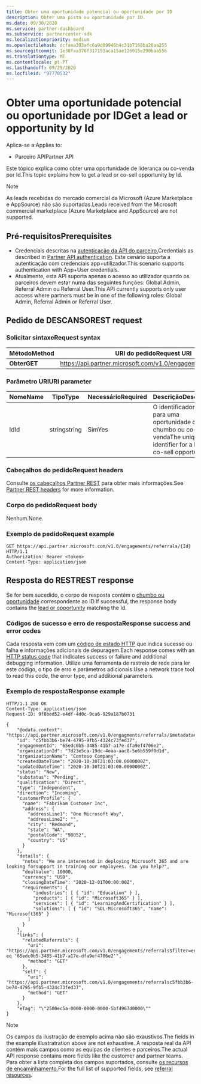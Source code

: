 ```yaml
---
title: Obter uma oportunidade potencial ou oportunidade por ID
description: Obter uma pista ou oportunidade por ID.
ms.date: 09/30/2020
ms.service: partner-dashboard
ms.subservice: partnercenter-sdk
ms.localizationpriority: medium
ms.openlocfilehash: dcfaea393afc6a9d09946b4c31b7168ba26aa255
ms.sourcegitcommit: 1e38faa376f317151aca15ae126015e290baa556
ms.translationtype: MT
ms.contentlocale: pt-PT
ms.lasthandoff: 09/29/2020
ms.locfileid: "97770532"
---
```

# <a name="get-a-lead-or-opportunity-by-id"></a><span data-ttu-id="fff81-103">Obter uma oportunidade potencial ou oportunidade por ID</span><span class="sxs-lookup"><span data-stu-id="fff81-103">Get a lead or opportunity by Id</span></span>

<span data-ttu-id="fff81-104">Aplica-se a:</span><span class="sxs-lookup"><span data-stu-id="fff81-104">Applies to:</span></span>

- <span data-ttu-id="fff81-105">Parceiro API</span><span class="sxs-lookup"><span data-stu-id="fff81-105">Partner API</span></span>

<span data-ttu-id="fff81-106">Este tópico explica como obter uma oportunidade de liderança ou co-venda por Id.</span><span class="sxs-lookup"><span data-stu-id="fff81-106">This topic explains how to get a lead or co-sell opportunity by Id.</span></span>

> [!Note]
> <span data-ttu-id="fff81-107">As leads recebidas do mercado comercial da Microsoft (Azure Marketplace e AppSource) não são suportadas.</span><span class="sxs-lookup"><span data-stu-id="fff81-107">Leads received from the Microsoft commercial marketplace (Azure Marketplace and AppSource) are not supported.</span></span> 

## <a name="prerequisites"></a><span data-ttu-id="fff81-108">Pré-requisitos</span><span class="sxs-lookup"><span data-stu-id="fff81-108">Prerequisites</span></span>

- <span data-ttu-id="fff81-109">Credenciais descritas na [autenticação da API do parceiro.](api-authentication.md)</span><span class="sxs-lookup"><span data-stu-id="fff81-109">Credentials as described in [Partner API authentication](api-authentication.md).</span></span> <span data-ttu-id="fff81-110">Este cenário suporta a autenticação com credenciais app+utilizador.</span><span class="sxs-lookup"><span data-stu-id="fff81-110">This scenario supports authentication with App+User credentials.</span></span>
- <span data-ttu-id="fff81-111">Atualmente, esta API suporta apenas o acesso ao utilizador quando os parceiros devem estar numa das seguintes funções: Global Admin, Referral Admin ou Referral User.</span><span class="sxs-lookup"><span data-stu-id="fff81-111">This API currently supports only user access where partners must be in one of the following roles: Global Admin, Referral Admin or Referral User.</span></span>

## <a name="rest-request"></a><span data-ttu-id="fff81-112">Pedido de DESCANSO</span><span class="sxs-lookup"><span data-stu-id="fff81-112">REST request</span></span>

### <a name="request-syntax"></a><span data-ttu-id="fff81-113">Solicitar sintaxe</span><span class="sxs-lookup"><span data-stu-id="fff81-113">Request syntax</span></span>

| <span data-ttu-id="fff81-114">Método</span><span class="sxs-lookup"><span data-stu-id="fff81-114">Method</span></span>   | <span data-ttu-id="fff81-115">URI do pedido</span><span class="sxs-lookup"><span data-stu-id="fff81-115">Request URI</span></span>                                                                                                 |
|----------|-------------------------------------------------------------------------------------------------------------|
| <span data-ttu-id="fff81-116">**Obter**</span><span class="sxs-lookup"><span data-stu-id="fff81-116">**GET**</span></span> | <https://api.partner.microsoft.com/v1.0/engagements/referrals/{Id}>                                     |

### <a name="uri-parameter"></a><span data-ttu-id="fff81-117">Parâmetro URI</span><span class="sxs-lookup"><span data-stu-id="fff81-117">URI parameter</span></span>


| <span data-ttu-id="fff81-118">Nome</span><span class="sxs-lookup"><span data-stu-id="fff81-118">Name</span></span>                   | <span data-ttu-id="fff81-119">Tipo</span><span class="sxs-lookup"><span data-stu-id="fff81-119">Type</span></span>     | <span data-ttu-id="fff81-120">Necessário</span><span class="sxs-lookup"><span data-stu-id="fff81-120">Required</span></span> | <span data-ttu-id="fff81-121">Descrição</span><span class="sxs-lookup"><span data-stu-id="fff81-121">Description</span></span>                                                     |
|------------------------|----------|----------|-----------------------------------------------------------------|
|<span data-ttu-id="fff81-122">Id</span><span class="sxs-lookup"><span data-stu-id="fff81-122">Id</span></span>                      | <span data-ttu-id="fff81-123">string</span><span class="sxs-lookup"><span data-stu-id="fff81-123">string</span></span>   | <span data-ttu-id="fff81-124">Sim</span><span class="sxs-lookup"><span data-stu-id="fff81-124">Yes</span></span>       | <span data-ttu-id="fff81-125">O identificador único para uma oportunidade de chumbo ou co-venda</span><span class="sxs-lookup"><span data-stu-id="fff81-125">The unique identifier for a lead or co-sell opportunity</span></span>       |

### <a name="request-headers"></a><span data-ttu-id="fff81-126">Cabeçalhos do pedido</span><span class="sxs-lookup"><span data-stu-id="fff81-126">Request headers</span></span>

<span data-ttu-id="fff81-127">Consulte [os cabeçalhos Partner REST](headers.md) para obter mais informações.</span><span class="sxs-lookup"><span data-stu-id="fff81-127">See [Partner REST headers](headers.md) for more information.</span></span>

### <a name="request-body"></a><span data-ttu-id="fff81-128">Corpo do pedido</span><span class="sxs-lookup"><span data-stu-id="fff81-128">Request body</span></span>

<span data-ttu-id="fff81-129">Nenhum.</span><span class="sxs-lookup"><span data-stu-id="fff81-129">None.</span></span>

### <a name="request-example"></a><span data-ttu-id="fff81-130">Exemplo de pedido</span><span class="sxs-lookup"><span data-stu-id="fff81-130">Request example</span></span>

```http
GET https://api.partner.microsoft.com/v1.0/engagements/referrals/{Id} HTTP/1.1
Authorization: Bearer <token>
Content-Type: application/json
```

## <a name="rest-response"></a><span data-ttu-id="fff81-131">Resposta do REST</span><span class="sxs-lookup"><span data-stu-id="fff81-131">REST response</span></span>

<span data-ttu-id="fff81-132">Se for bem sucedido, o corpo de resposta contém o [chumbo ou oportunidade](referral-resources.md) correspondente ao ID.</span><span class="sxs-lookup"><span data-stu-id="fff81-132">If successful, the response body contains the [lead or opportunity](referral-resources.md) matching the Id.</span></span>

### <a name="response-success-and-error-codes"></a><span data-ttu-id="fff81-133">Códigos de sucesso e erro de resposta</span><span class="sxs-lookup"><span data-stu-id="fff81-133">Response success and error codes</span></span>

<span data-ttu-id="fff81-134">Cada resposta vem com um [código de estado HTTP](error-codes.md) que indica sucesso ou falha e informações adicionais de depuragem.</span><span class="sxs-lookup"><span data-stu-id="fff81-134">Each response comes with an [HTTP status code](error-codes.md) that indicates success or failure and additional debugging information.</span></span> <span data-ttu-id="fff81-135">Utilize uma ferramenta de rastreio de rede para ler este código, o tipo de erro e parâmetros adicionais.</span><span class="sxs-lookup"><span data-stu-id="fff81-135">Use a network trace tool to read this code, the error type, and additional parameters.</span></span>

### <a name="response-example"></a><span data-ttu-id="fff81-136">Exemplo de resposta</span><span class="sxs-lookup"><span data-stu-id="fff81-136">Response example</span></span>

``` http
HTTP/1.1 200 OK
Content-Type: application/json
Request-ID: 9f8bed52-e4df-4d0c-9ca6-929a187b0731

{
    "@odata.context": "https://api.partner.microsoft.com/v1.0/engagments/referrals/$metadata#Referrals/$entity",
    "id": "c5fbb3b6-be74-4795-9fb5-4324c73fed37",
    "engagementId": "65edc0b5-3485-41b7-a17e-dfa9ef4706e2",
    "organizationId": "7d23e5ca-19dc-4eaa-aac8-5e6b559f0d1d",
    "organizationName": "Contoso Company",
    "createdDateTime": "2020-10-30T21:03:00.0000000Z",
    "updatedDateTime": "2020-10-30T21:03:00.0000000Z",
    "status": "New",
    "substatus": "Pending",
    "qualification": "Direct",
    "type": "Independent",
    "direction": "Incoming",
    "customerProfile": {
      "name": "Fabrikam Customer Inc",
      "address": {
        "addressLine1": "One Microsoft Way",
        "addressLine2": "",
        "city": "Redmond",
        "state": "WA",
        "postalCode": "98052",
        "country": "US"
      }
    },
    "details": {
      "notes": "We are interested in deploying Microsoft 365 and are looking forsupport in training our employees. Can you help?",
      "dealValue": 10000,
      "currency": "USD",
      "closingDateTime": "2020-12-01T00:00:00Z",
      "requirements": {
          "industries": [ { "id": "Education" } ],
          "products": [ { "id": "Microsoft365" } ],
          "services": [ { "id": "LearningAndCertification" } ],
          "solutions": [ { "id": "SOL-Microsoft365", "name": "Microsoft365" }
        ]
      }
    },
    "links": {
      "relatedReferrals": {
        "uri": "https://api.partner.microsoft.com/v1.0/engagements/referrals$filter=engagementId eq '65edc0b5-3485-41b7-a17e-dfa9ef4706e2'",
        "method": "GET"
      },
      "self": {
        "uri": "https://api.partner.microsoft.com/v1.0/engagements/referralsc5fbb3b6-be74-4795-9fb5-4324c73fed37",
        "method": "GET"
      }
    },
    "eTag": "\"2500ec5a-0000-0000-0000-5bf4967d0000\""
}
```

> [!Note]
> <span data-ttu-id="fff81-137">Os campos da ilustração de exemplo acima não são exaustivos.</span><span class="sxs-lookup"><span data-stu-id="fff81-137">The fields in the example illustratration above are not exhaustive.</span></span> <span data-ttu-id="fff81-138">A resposta real da API contém mais campos como as equipas de clientes e parceiros.</span><span class="sxs-lookup"><span data-stu-id="fff81-138">The actual API response contains more fields like the customer and partner teams.</span></span> <span data-ttu-id="fff81-139">Para obter a lista completa dos campos suportados, consulte [os recursos de encaminhamento.](referral-resources.md)</span><span class="sxs-lookup"><span data-stu-id="fff81-139">For the full list of supported fields, see [referral resources](referral-resources.md).</span></span>